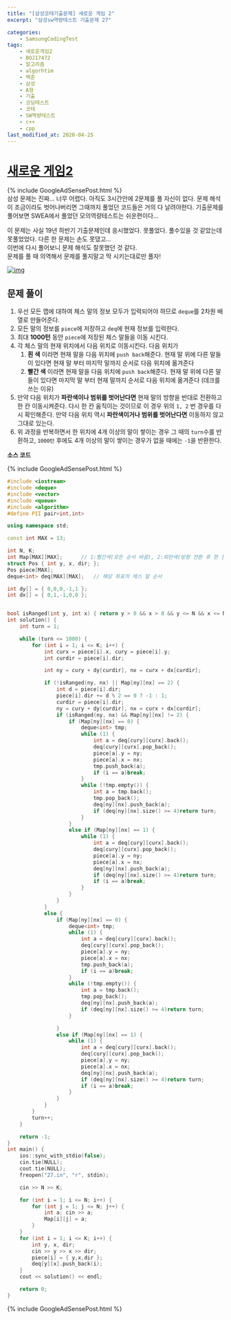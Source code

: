 ```yaml
---
title: "[삼성코테기출문제] 새로운 게임 2"
excerpt: "삼성sw역량테스트 기출문제 27"

categories:
    - SamsungCodingTest
tags:  
    - 새로운게임2
    - BOJ17472
    - 알고리즘
    - algorhtim
    - 백준
    - 삼성
    - A형
    - 기출
    - 코딩테스트
    - 코테
    - SW역량테스트
    - c++
    - cpp  
last_modified_at: 2020-04-25  
---  
```


# [새로운 게임2](https://www.acmicpc.net/problem/17837)   
{% include GoogleAdSensePost.html %}  
삼성 문제는 진짜... 너무 어렵다. 아직도 3시간안에 2문제를 풀 자신이 없다. 문제 해석이 조금이라도 벗어나버리면 그때까지 풀었던 코드들은 거의 다 날려야한다. 기출문제를 풀어보면 SWEA에서 풀었던 모의역량테스트는 쉬운편이다...  

이 문제는 사실 19년 하반기 기출문제인데 응시했었다. 못풀었다. 풀수있을 것 같았는데 못풀었었다. 다른 한 문제는 손도 못댔고...   
이번에 다시 풀어보니 문제 해석도 잘못했던 것 같다.  
문제를 풀 때 의역해서 문제를 풀지말고 딱 시키는대로만 풀자!  

[![img](/assets/Boj-samsung/2020-04-25-BOJ-Samsung-27-img01.png)](/assets/Boj-samsung/2020-04-25-BOJ-Samsung-27-img01.png)  

## 문제 풀이  
1. 우선 모든 맵에 대하여 체스 말의 정보 모두가 입력되어야 하므로 `deque`를 2차원 배열로 만들어준다.
2. 모든 말의 정보를 `piece`에 저장하고 `deq`에 현재 정보를 입력한다.  
3. 최대 **1000턴** 동안 `piece`에 저장된 체스 말들을 이동 시킨다.
4. 각 체스 말의 현재 위치에서 다음 위치로 이동시킨다. 다음 위치가
   1. **흰 색** 이라면 현재 말을 다음 위치에 `push back`해준다.
   현재 말 위에 다른 말들이 있다면 현재 말 부터 마지막 말까지 순서로 다음 위치에 옮겨준다
   2. **빨간 색** 이라면 현재 말을 다음 위치에 `push back`해준다.
   현재 말 위에 다른 말들이 있다면 마지막 말 부터 현재 말까지 순서로 다음 위치에 옮겨준다
   (데크를 쓰는 이유)
5. 만약 다음 위치가 **파란색이나 범위를 벗어난다면** 현재 말의 방향을 반대로 전환하고 한 칸 이동시켜준다. 다시 한 칸 움직이는 것이므로 이 경우 위의 `1, 2` 번 경우를 다시 확인해준다. 만약 다음 위치 역시 **파란색이거나 범위를 벗어난다면** 이동하지 않고 그대로 있는다.  
6. 위 과정을 반복하면서 한 위치에 4개 이상의 말이 쌓이는 경우 그 때의 `turn`수를 반환하고, `1000턴` 후에도 4개 이상의 말이 쌓이는 경우가 없을 때에는 `-1`을 반환한다.  
  
  

__소스 코드__  

{% include GoogleAdSensePost.html %}  

```cpp
#include <iostream>
#include <deque>
#include <vector>
#include <queue>
#include <algorithm>
#define PII pair<int,int>

using namespace std;

const int MAX = 13;

int N, K;
int Map[MAX][MAX];		// 1:빨간색(모든 순서 바꿈), 2:파란색(방향 전환 후 한 칸)
struct Pos { int y, x, dir; };
Pos piece[MAX];
deque<int> deq[MAX][MAX];	// 해당 좌표의 체스 말 순서

int dy[] = { 0,0,0,-1,1 };
int dx[] = { 0,1,-1,0,0 };


bool isRanged(int y, int x) { return y > 0 && x > 0 && y <= N && x <= N; }
int solution() {
	int turn = 1;

	while (turn <= 1000) {
		for (int i = 1; i <= K; i++) {
			int curx = piece[i].x, cury = piece[i].y;
			int curdir = piece[i].dir;

			int ny = cury + dy[curdir], nx = curx + dx[curdir];

			if (!isRanged(ny, nx) || Map[ny][nx] == 2) {
				int d = piece[i].dir;
				piece[i].dir += d % 2 == 0 ? -1 : 1;
				curdir = piece[i].dir;
				ny = cury + dy[curdir], nx = curx + dx[curdir];
				if (isRanged(ny, nx) && Map[ny][nx] != 2) {
					if (Map[ny][nx] == 0) {
						deque<int> tmp;
						while (1) {
							int a = deq[cury][curx].back();
							deq[cury][curx].pop_back();
							piece[a].y = ny;
							piece[a].x = nx;
							tmp.push_back(a);
							if (i == a)break;
						}
						while (!tmp.empty()) {
							int a = tmp.back();
							tmp.pop_back();
							deq[ny][nx].push_back(a);
							if (deq[ny][nx].size() >= 4)return turn;
						}
					}
					else if (Map[ny][nx] == 1) {
						while (1) {
							int a = deq[cury][curx].back();
							deq[cury][curx].pop_back();
							piece[a].y = ny;
							piece[a].x = nx;
							deq[ny][nx].push_back(a);
							if (deq[ny][nx].size() >= 4)return turn;
							if (i == a)break;
						}
					}
				}
			}
			else {
				if (Map[ny][nx] == 0) {
					deque<int> tmp;
					while (1) {
						int a = deq[cury][curx].back();
						deq[cury][curx].pop_back();
						piece[a].y = ny;
						piece[a].x = nx;
						tmp.push_back(a);
						if (i == a)break;
					}
					while (!tmp.empty()) {
						int a = tmp.back();
						tmp.pop_back();
						deq[ny][nx].push_back(a);
						if (deq[ny][nx].size() >= 4)return turn;
					}

				}
				else if (Map[ny][nx] == 1) {
					while (1) {
						int a = deq[cury][curx].back();
						deq[cury][curx].pop_back();
						piece[a].y = ny;
						piece[a].x = nx;
						deq[ny][nx].push_back(a);
						if (deq[ny][nx].size() >= 4)return turn;
						if (i == a)break;
					}
				}
			}
		}
		turn++;
	}

	return -1;
}
int main() {
	ios::sync_with_stdio(false);
	cin.tie(NULL);
	cout.tie(NULL);
	freopen("27.in", "r", stdin);

	cin >> N >> K;

	for (int i = 1; i <= N; i++) {
		for (int j = 1; j <= N; j++) {
			int a; cin >> a;
			Map[i][j] = a;
		}
	}
	for (int i = 1; i <= K; i++) {
		int y, x, dir;
		cin >> y >> x >> dir;
		piece[i] = { y,x,dir };
		deq[y][x].push_back(i);
	}
	cout << solution() << endl;

	return 0;
}
 ```



{% include GoogleAdSensePost.html %}  

